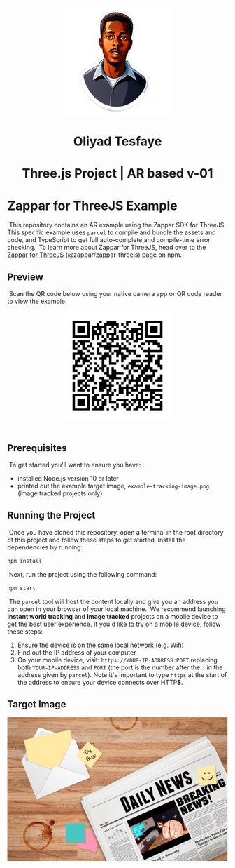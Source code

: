 <div align="center">
  <img alt="Logo" src="src/assets/oli.png" width="250" />
</div>
<h1 align="center">
  Oliyad Tesfaye
</h1>
<h1 align="center">
  Three.js Project | AR based v-01
</h1>

# Zappar for ThreeJS Example
​
This repository contains an AR example using the Zappar SDK for ThreeJS. This specific example uses `parcel` to compile and bundle the assets and code, and TypeScript to get full auto-complete and compile-time error checking.
​
To learn more about Zappar for ThreeJS, head over to the [Zappar for ThreeJS](https://www.npmjs.com/package/@zappar/zappar-threejs) (@zappar/zappar-threejs) page on npm.
​
## Preview
​
Scan the QR code below using your native camera app or QR code reader to view the example:

<div align="center">
  <img alt="Logo" src="preview-qr-code.png" width="250" />
</div>
​
<!-- ![Preview QR Code"](preview-qr-code.png) -->
​

## Prerequisites
​
To get started you'll want to ensure you have:
​
- installed Node.js version 10 or later
- printed out the example target image, `example-tracking-image.png` (image tracked projects only)
​
## Running the Project
​
Once you have cloned this repository, open a terminal in the root directory of this project and follow these steps to get started.
​
Install the dependencies by running:
​
```bash
npm install
```
​
Next, run the project using the following command:
​
```bash
npm start
```
​
The `parcel` tool will host the content locally and give you an address you can open in your browser of your local machine.
​
We recommend launching **instant world tracking** and **image tracked** projects on a mobile device to get the best user experience. If you'd like to try on a mobile device, follow these steps:
​
1. Ensure the device is on the same local network (e.g. Wifi)
2. Find out the IP address of your computer
3. On your mobile device, visit: `https://YOUR-IP-ADDRESS:PORT` replacing both `YOUR-IP-ADDRESS` and `PORT` (the port is the number after the `:` in the address given by `parcel`). Note it's important to type `https` at the start of the address to ensure your device connects over HTTP**S**.

## Target Image
![Target Image](example-tracking-image.png)
